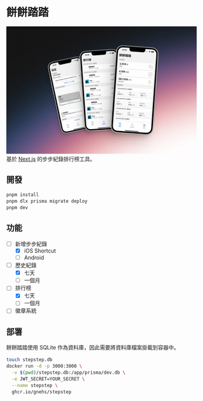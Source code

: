 # 餅餅踏踏

![](/public/cover.jpg)
基於 [Next.js](https://nextjs.org/) 的步步紀錄排行榜工具。

## 開發

```bash
pnpm install
pnpm dlx prisma migrate deploy
pnpm dev
```

## 功能

- [ ] 新增步步紀錄
  - [x] iOS Shortcut
  - [ ] Android
- [ ] 歷史紀錄
  - [x] 七天
  - [ ] 一個月
- [ ] 排行榜
  - [x] 七天
  - [ ] 一個月
- [ ] 徽章系統

## 部署

餅餅踏踏使用 SQLite 作為資料庫，因此需要將資料庫檔案掛載到容器中。

```bash
touch stepstep.db
docker run -d -p 3000:3000 \
  -v $(pwd)/stepstep.db:/app/prisma/dev.db \
  -e JWT_SECRET=YOUR_SECRET \
  --name stepstep \
  ghcr.io/gnehs/stepstep
```
